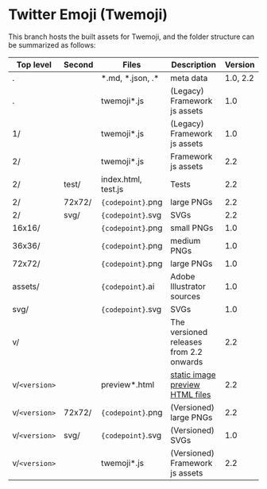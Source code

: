 # Twitter Emoji (Twemoji)

This branch hosts the built assets for Twemoji, and the folder structure can be summarized as follows:

| Top level     | Second | Files               | Description                                                                                | Version  |
| ------------- | ------ | ------------------- | ------------------------------------------------------------------------------------------ | -------- |
| .             |        | \*.md, *.json, .\*  | meta data                                                                                  | 1.0, 2.2 |
| .             |        | twemoji*.js         | (Legacy) Framework js assets                                                               | 1.0      |
| 1/            |        | twemoji*.js         | (Legacy) Framework js assets                                                               | 1.0      |
| 2/            |        | twemoji*.js         | Framework js assets                                                                        | 2.2      |
| 2/            | test/  | index.html, test.js | Tests                                                                                      | 2.2      |
| 2/            | 72x72/ | `{codepoint}`.png   | large PNGs                                                                                 | 2.2      |
| 2/            | svg/   | `{codepoint}`.svg   | SVGs                                                                                       | 2.2      |
| 16x16/        |        | `{codepoint}`.png   | small PNGs                                                                                 | 1.0      |
| 36x36/        |        | `{codepoint}`.png   | medium PNGs                                                                                | 1.0      |
| 72x72/        |        | `{codepoint}`.png   | large PNGs                                                                                 | 1.0      |
| assets/       |        | `{codepoint}`.ai    | Adobe Illustrator sources                                                                  | 1.0      |
| svg/          |        | `{codepoint}`.svg   | SVGs                                                                                       | 1.0      |
| v/            |        |                     | The versioned releases from 2.2 onwards                                                    | 2.2      |
| v/`<version>` |        | preview*.html       | [static image preview HTML files](https://twitter.github.io/twemoji/v/latest/preview.html) | 2.2      |
| v/`<version>` | 72x72/ | `{codepoint}`.png   | (Versioned) large PNGs                                                                     | 2.2      |
| v/`<version>` | svg/   | `{codepoint}`.svg   | (Versioned) SVGs                                                                           | 1.0      |
| v/`<version>` |        | twemoji*.js         | (Versioned) Framework js assets                                                            | 2.2      |
